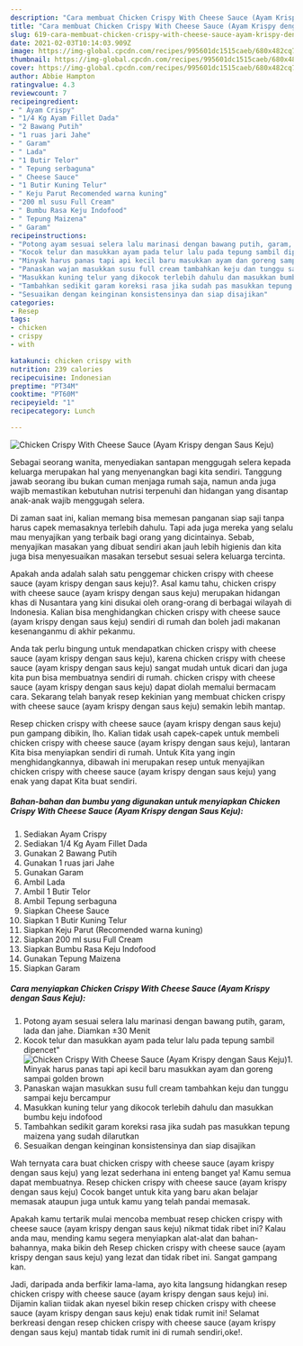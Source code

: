 ```yaml
---
description: "Cara membuat Chicken Crispy With Cheese Sauce (Ayam Krispy dengan Saus Keju) yang lezat dan Mudah Dibuat"
title: "Cara membuat Chicken Crispy With Cheese Sauce (Ayam Krispy dengan Saus Keju) yang lezat dan Mudah Dibuat"
slug: 619-cara-membuat-chicken-crispy-with-cheese-sauce-ayam-krispy-dengan-saus-keju-yang-lezat-dan-mudah-dibuat
date: 2021-02-03T10:14:03.909Z
image: https://img-global.cpcdn.com/recipes/995601dc1515caeb/680x482cq70/chicken-crispy-with-cheese-sauce-ayam-krispy-dengan-saus-keju-foto-resep-utama.jpg
thumbnail: https://img-global.cpcdn.com/recipes/995601dc1515caeb/680x482cq70/chicken-crispy-with-cheese-sauce-ayam-krispy-dengan-saus-keju-foto-resep-utama.jpg
cover: https://img-global.cpcdn.com/recipes/995601dc1515caeb/680x482cq70/chicken-crispy-with-cheese-sauce-ayam-krispy-dengan-saus-keju-foto-resep-utama.jpg
author: Abbie Hampton
ratingvalue: 4.3
reviewcount: 7
recipeingredient:
- " Ayam Crispy"
- "1/4 Kg Ayam Fillet Dada"
- "2 Bawang Putih"
- "1 ruas jari Jahe"
- " Garam"
- " Lada"
- "1 Butir Telor"
- " Tepung serbaguna"
- " Cheese Sauce"
- "1 Butir Kuning Telur"
- " Keju Parut Recomended warna kuning"
- "200 ml susu Full Cream"
- " Bumbu Rasa Keju Indofood"
- " Tepung Maizena"
- " Garam"
recipeinstructions:
- "Potong ayam sesuai selera lalu marinasi dengan bawang putih, garam, lada dan jahe. Diamkan ±30 Menit"
- "Kocok telur dan masukkan ayam pada telur lalu pada tepung sambil dipencet&#34;"
- "Minyak harus panas tapi api kecil baru masukkan ayam dan goreng sampai golden brown"
- "Panaskan wajan masukkan susu full cream tambahkan keju dan tunggu sampai keju bercampur"
- "Masukkan kuning telur yang dikocok terlebih dahulu dan masukkan bumbu keju indofood"
- "Tambahkan sedikit garam koreksi rasa jika sudah pas masukkan tepung maizena yang sudah dilarutkan"
- "Sesuaikan dengan keinginan konsistensinya dan siap disajikan"
categories:
- Resep
tags:
- chicken
- crispy
- with

katakunci: chicken crispy with 
nutrition: 239 calories
recipecuisine: Indonesian
preptime: "PT34M"
cooktime: "PT60M"
recipeyield: "1"
recipecategory: Lunch

---
```



![Chicken Crispy With Cheese Sauce (Ayam Krispy dengan Saus Keju)](https://img-global.cpcdn.com/recipes/995601dc1515caeb/680x482cq70/chicken-crispy-with-cheese-sauce-ayam-krispy-dengan-saus-keju-foto-resep-utama.jpg)

Sebagai seorang wanita, menyediakan santapan menggugah selera kepada keluarga merupakan hal yang menyenangkan bagi kita sendiri. Tanggung jawab seorang ibu bukan cuman menjaga rumah saja, namun anda juga wajib memastikan kebutuhan nutrisi terpenuhi dan hidangan yang disantap anak-anak wajib menggugah selera.

Di zaman  saat ini, kalian memang bisa memesan panganan siap saji tanpa harus capek memasaknya terlebih dahulu. Tapi ada juga mereka yang selalu mau menyajikan yang terbaik bagi orang yang dicintainya. Sebab, menyajikan masakan yang dibuat sendiri akan jauh lebih higienis dan kita juga bisa menyesuaikan masakan tersebut sesuai selera keluarga tercinta. 



Apakah anda adalah salah satu penggemar chicken crispy with cheese sauce (ayam krispy dengan saus keju)?. Asal kamu tahu, chicken crispy with cheese sauce (ayam krispy dengan saus keju) merupakan hidangan khas di Nusantara yang kini disukai oleh orang-orang di berbagai wilayah di Indonesia. Kalian bisa menghidangkan chicken crispy with cheese sauce (ayam krispy dengan saus keju) sendiri di rumah dan boleh jadi makanan kesenanganmu di akhir pekanmu.

Anda tak perlu bingung untuk mendapatkan chicken crispy with cheese sauce (ayam krispy dengan saus keju), karena chicken crispy with cheese sauce (ayam krispy dengan saus keju) sangat mudah untuk dicari dan juga kita pun bisa membuatnya sendiri di rumah. chicken crispy with cheese sauce (ayam krispy dengan saus keju) dapat diolah memalui bermacam cara. Sekarang telah banyak resep kekinian yang membuat chicken crispy with cheese sauce (ayam krispy dengan saus keju) semakin lebih mantap.

Resep chicken crispy with cheese sauce (ayam krispy dengan saus keju) pun gampang dibikin, lho. Kalian tidak usah capek-capek untuk membeli chicken crispy with cheese sauce (ayam krispy dengan saus keju), lantaran Kita bisa menyiapkan sendiri di rumah. Untuk Kita yang ingin menghidangkannya, dibawah ini merupakan resep untuk menyajikan chicken crispy with cheese sauce (ayam krispy dengan saus keju) yang enak yang dapat Kita buat sendiri.

<!--inarticleads1-->

##### Bahan-bahan dan bumbu yang digunakan untuk menyiapkan Chicken Crispy With Cheese Sauce (Ayam Krispy dengan Saus Keju):

1. Sediakan  Ayam Crispy
1. Sediakan 1/4 Kg Ayam Fillet Dada
1. Gunakan 2 Bawang Putih
1. Gunakan 1 ruas jari Jahe
1. Gunakan  Garam
1. Ambil  Lada
1. Ambil 1 Butir Telor
1. Ambil  Tepung serbaguna
1. Siapkan  Cheese Sauce
1. Siapkan 1 Butir Kuning Telur
1. Siapkan  Keju Parut (Recomended warna kuning)
1. Siapkan 200 ml susu Full Cream
1. Siapkan  Bumbu Rasa Keju Indofood
1. Gunakan  Tepung Maizena
1. Siapkan  Garam




<!--inarticleads2-->

##### Cara menyiapkan Chicken Crispy With Cheese Sauce (Ayam Krispy dengan Saus Keju):

1. Potong ayam sesuai selera lalu marinasi dengan bawang putih, garam, lada dan jahe. Diamkan ±30 Menit
1. Kocok telur dan masukkan ayam pada telur lalu pada tepung sambil dipencet&#34;
<img src="https://img-global.cpcdn.com/steps/31514fcf31116aca/160x128cq70/chicken-crispy-with-cheese-sauce-ayam-krispy-dengan-saus-keju-langkah-memasak-2-foto.jpg" alt="Chicken Crispy With Cheese Sauce (Ayam Krispy dengan Saus Keju)">1. Minyak harus panas tapi api kecil baru masukkan ayam dan goreng sampai golden brown
1. Panaskan wajan masukkan susu full cream tambahkan keju dan tunggu sampai keju bercampur
1. Masukkan kuning telur yang dikocok terlebih dahulu dan masukkan bumbu keju indofood
1. Tambahkan sedikit garam koreksi rasa jika sudah pas masukkan tepung maizena yang sudah dilarutkan
1. Sesuaikan dengan keinginan konsistensinya dan siap disajikan




Wah ternyata cara buat chicken crispy with cheese sauce (ayam krispy dengan saus keju) yang lezat sederhana ini enteng banget ya! Kamu semua dapat membuatnya. Resep chicken crispy with cheese sauce (ayam krispy dengan saus keju) Cocok banget untuk kita yang baru akan belajar memasak ataupun juga untuk kamu yang telah pandai memasak.

Apakah kamu tertarik mulai mencoba membuat resep chicken crispy with cheese sauce (ayam krispy dengan saus keju) nikmat tidak ribet ini? Kalau anda mau, mending kamu segera menyiapkan alat-alat dan bahan-bahannya, maka bikin deh Resep chicken crispy with cheese sauce (ayam krispy dengan saus keju) yang lezat dan tidak ribet ini. Sangat gampang kan. 

Jadi, daripada anda berfikir lama-lama, ayo kita langsung hidangkan resep chicken crispy with cheese sauce (ayam krispy dengan saus keju) ini. Dijamin kalian tiidak akan nyesel bikin resep chicken crispy with cheese sauce (ayam krispy dengan saus keju) enak tidak rumit ini! Selamat berkreasi dengan resep chicken crispy with cheese sauce (ayam krispy dengan saus keju) mantab tidak rumit ini di rumah sendiri,oke!.

